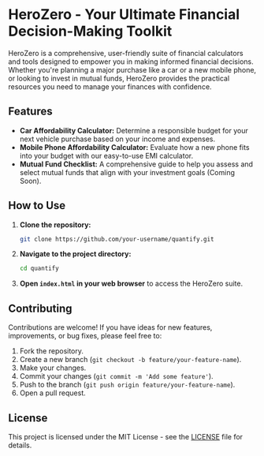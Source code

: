 # HeroZero - Your Ultimate Financial Decision-Making Toolkit


HeroZero is a comprehensive, user-friendly suite of financial calculators and tools designed to empower you in making informed financial decisions. Whether you're planning a major purchase like a car or a new mobile phone, or looking to invest in mutual funds, HeroZero provides the practical resources you need to manage your finances with confidence.

## Features

- **Car Affordability Calculator:** Determine a responsible budget for your next vehicle purchase based on your income and expenses.
- **Mobile Phone Affordability Calculator:** Evaluate how a new phone fits into your budget with our easy-to-use EMI calculator.
- **Mutual Fund Checklist:** A comprehensive guide to help you assess and select mutual funds that align with your investment goals (Coming Soon).

## How to Use

1.  **Clone the repository:**
    ```bash
    git clone https://github.com/your-username/quantify.git
    ```
2.  **Navigate to the project directory:**
    ```bash
    cd quantify
    ```
3.  **Open `index.html` in your web browser** to access the HeroZero suite.

## Contributing

Contributions are welcome! If you have ideas for new features, improvements, or bug fixes, please feel free to:

1.  Fork the repository.
2.  Create a new branch (`git checkout -b feature/your-feature-name`).
3.  Make your changes.
4.  Commit your changes (`git commit -m 'Add some feature'`).
5.  Push to the branch (`git push origin feature/your-feature-name`).
6.  Open a pull request.

## License

This project is licensed under the MIT License - see the [LICENSE](LICENSE) file for details.
